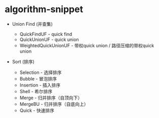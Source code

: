 # algorithm-snippet

* Union Find (并查集)
  * QuickFindUF - quick find
  * QuickUnionUF - quick union
  * WeightedQuickUnionUF - 带权quick union / 路径压缩的带权quick union

* Sort (排序)
  * Selection - 选择排序
  * Bubble - 冒泡排序
  * Insertion - 插入排序
  * Shell - 希尔排序
  * Merge - 归并排序（自顶向下）
  * MergeBU - 归并排序（自底向上）
  * Quick - 快速排序